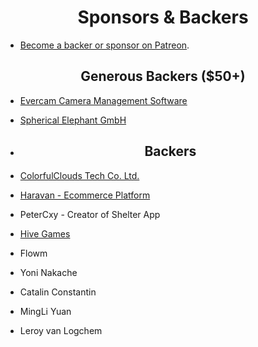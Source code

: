 
<h1 align="center">Sponsors &amp; Backers</h1>

- [Become a backer or sponsor on Patreon](https://www.patreon.com/seaweedfs).

<h2 align="center">Generous Backers ($50+)</h2>

- [Evercam Camera Management Software](https://evercam.io/)
- [Spherical Elephant GmbH](https://www.sphericalelephant.com)

- <h2 align="center">Backers</h2>

- [ColorfulClouds Tech Co. Ltd.](https://caiyunai.com/)
- [Haravan - Ecommerce Platform](https://www.haravan.com)
- PeterCxy - Creator of Shelter App
- [Hive Games](https://playhive.com/)
- Flowm
- Yoni Nakache
- Catalin Constantin
- MingLi Yuan
- Leroy van Logchem
